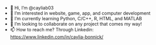 - 👋 Hi, I’m @cayliab03
- 👀 I’m interested in website, game, app, and computer development 
- 🌱 I’m currently learning Python, C/C++, R, HTML, and MATLAB
- 💞️ I’m looking to collaborate on any project that comes my way!
- 📫 How to reach me? Through Linkedin: https://www.linkedin.com/in/caylia-bonnick/

<!---
cayliab03/cayliab03 is a ✨ special ✨ repository because its `README.md` (this file) appears on your GitHub profile.
You can click the Preview link to take a look at your changes.
--->

